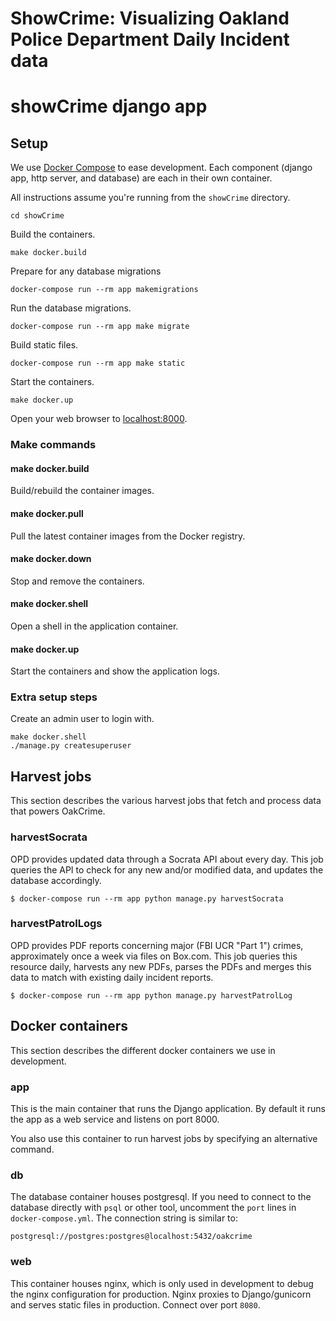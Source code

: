 # ShowCrime: Visualizing Oakland Police Department Daily Incident data

# showCrime django app


## Setup

We use [Docker Compose](https://docs.docker.com/compose/) to ease development.
Each component (django app, http server, and database) are each in their own
container.

All instructions assume you're running from the `showCrime` directory.

    cd showCrime

Build the containers.

    make docker.build

Prepare for any database migrations

    docker-compose run --rm app makemigrations

Run the database migrations.

    docker-compose run --rm app make migrate

Build static files.

    docker-compose run --rm app make static

Start the containers.

    make docker.up

Open your web browser to [localhost:8000](http://localhost:8000).

### Make commands


#### make docker.build

Build/rebuild the container images.

#### make docker.pull

Pull the latest container images from the Docker registry.


#### make docker.down

Stop and remove the containers.


#### make docker.shell

Open a shell in the application container.


#### make docker.up

Start the containers and show the application logs.


### Extra setup steps

Create an admin user to login with.

    make docker.shell
    ./manage.py createsuperuser


## Harvest jobs

This section describes the various harvest jobs that fetch and process data that
powers OakCrime.


### harvestSocrata

OPD provides updated data through a Socrata API about every day.  This
job queries the API to check for any new and/or modified data, and
updates the database accordingly.

    $ docker-compose run --rm app python manage.py harvestSocrata

### harvestPatrolLogs

OPD provides PDF reports concerning major (FBI UCR "Part 1") crimes,
approximately once a week via files on Box.com.  This job queries this
resource daily, harvests any new PDFs, parses the PDFs and merges this
data to match with existing daily incident reports.

    $ docker-compose run --rm app python manage.py harvestPatrolLog


## Docker containers

This section describes the different docker containers we use in development.


### app

This is the main container that runs the Django application. By default it runs
the app as a web service and listens on port 8000.

You also use this container to run harvest jobs by specifying an alternative
command.


### db

The database container houses postgresql. If you need to connect to the database
directly with `psql` or other tool, uncomment the `port` lines in
`docker-compose.yml`. The connection string is similar to:

    postgresql://postgres:postgres@localhost:5432/oakcrime


### web

This container houses nginx, which is only used in development to debug the
nginx configuration for production. Nginx proxies to Django/gunicorn and serves
static files in production. Connect over port `8080`.

